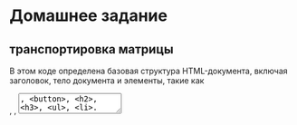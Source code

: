 # Домашнее задание
## транспортировка матрицы

В этом коде определена базовая структура HTML-документа, включая заголовок, тело документа и элементы, такие как <div>, <label>, <textarea>, <button>, <h2>, <h3>, <ul>, <li>. Мета-тег <meta charset="UTF-8"> указывает на использование кодировки UTF-8 для правильной интерпретации символов на странице. Ссылка <script> указывает на внешний JavaScript-файл, который подключается с помощью CDN (Content Delivery Network).
JavaScript используется для добавления интерактивности на веб-страницу. В этом коде используется фреймворк Vue.js, который обеспечивает двустороннюю привязку данных и реактивность. В экземпляре Vue, определены данные matrixInput и transposedMatrix, а также метод transposeMatrix(), который выполняет транспонирование матрицы на основе введенных данных в поле <textarea>. Матрица разбивается на строки с помощью метода split('\n'), а затем каждая строка разделяется на элементы с помощью метода split(' '). Результат транспонирования сохраняется в transposedMatrix, и он выводится в разметке с помощью директивы v-for.
Таким образом, данный код создает простой веб-интерфейс для ввода матрицы и транспонирования ее с помощью JavaScript и Vue.js.
